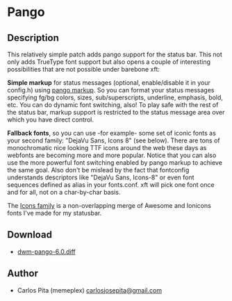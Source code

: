 Pango
=====

Description
-----------
This relatively simple patch adds pango support for the status bar. This not only adds
TrueType font support but also opens a couple of interesting possibilities that are
not possible under barebone xft:

**Simple markup** for status messages (optional, enable/disable it in your
config.h) using
[pango markup](https://developer.gnome.org/pango/stable/PangoMarkupFormat.html). So
you can format your status messages specifying fg/bg colors, sizes,
sub/superscripts, underline, emphasis, bold, etc. You can do dynamic font
switching, also! To play safe with the rest of the status bar, markup support
is restricted to the status message area over which you have direct control.

**Fallback fonts**, so you can use -for example- some set of iconic fonts as
your second family: "DejaVu Sans, Icons 8" (see below). There are tons of
monochromatic nice looking TTF icons around the web these days as webfonts are
becoming more and more popular. Notice that you can also use the more powerful
font switching enabled by pango markup to achieve the same goal. Also don't be
mislead by the fact that fontconfig understands descriptors like "DejaVu Sans,
Icons-8" or even font sequences defined as alias in your fonts.conf. xft will
pick one font once and for all, not on a char-by-char basis.

The [Icons family](https://aur.archlinux.org/packages/ttf-font-icons/) is a
non-overlapping merge of Awesome and Ionicons fonts I've made for my statusbar.

Download
--------
* [dwm-pango-6.0.diff](dwm-pango-6.0.diff)

Author
------
* Carlos Pita (memeplex) <carlosjosepita@gmail.com>
